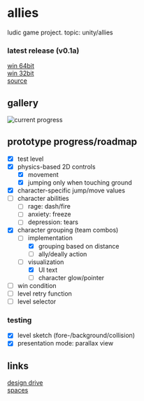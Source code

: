 # allies
ludic game project. topic: unity/allies

### latest release (v0.1a)
[win 64bit](https://github.com/sleepily/allies/releases/download/v0.1a/forget.me.not.x64.zip)  
[win 32bit](https://github.com/sleepily/allies/releases/download/v0.1a/forget.me.not.x86.zip)  
[source](https://github.com/sleepily/allies/archive/v0.1a.zip)

## gallery
![current progress](https://i.imgur.com/XIqtzH6.gif)

## prototype progress/roadmap
- [x] test level
- [x] physics-based 2D controls
  - [x] movement
  - [x] jumping only when touching ground
- [x] character-specific jump/move values
- [ ] character abilities
  - [ ] rage: dash/fire
  - [ ] anxiety: freeze
  - [ ] depression: tears
- [x] character grouping (team combos)
  - [ ] implementation
    - [x] grouping based on distance
    - [ ] ally/deally action
  - [ ] visualization
    - [x] UI text
    - [ ] character glow/pointer
- [ ] win condition
- [ ] level retry function
- [ ] level selector

### testing
- [x] level sketch (fore-/background/collision)
- [x] presentation mode: parallax view

## links
[design drive](https://drive.google.com/open?id=1zmjnRqnnEuSpaveNCgCleNKUZapSFEd6)  
[spaces](https://spaces.colognegamelab.de/allies/)  

